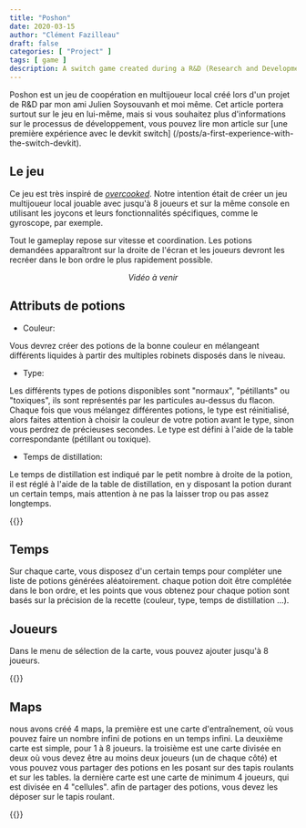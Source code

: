 ```yaml
---
title: "Poshon"
date: 2020-03-15
author: "Clément Fazilleau"
draft: false
categories: [ "Project" ]
tags: [ game ]
description: A switch game created during a R&D (Research and Development) project.
---
```


Poshon est un jeu de coopération en multijoueur local créé lors d'un projet de R&D par mon ami Julien Soysouvanh et moi même.
Cet article portera surtout sur le jeu en lui-même, mais si vous souhaitez plus d'informations sur le processus de développement, vous pouvez lire mon article sur [une première expérience avec le devkit switch] (/posts/a-first-experience-with-the-switch-devkit).

## Le jeu

Ce jeu est très inspiré de [*overcooked*](http://www.ghosttowngames.com/overcooked/). Notre intention était de créer un jeu multijoueur local jouable avec jusqu'à 8 joueurs et sur la même console en utilisant les joycons et leurs fonctionnalités spécifiques, comme le gyroscope, par exemple.

Tout le gameplay repose sur vitesse et coordination. Les potions demandées apparaîtront sur la droite de l'écran et les joueurs devront les recréer dans le bon ordre le plus rapidement possible.

<div style="text-align:center;"><i>Vidéo à venir</i></div>

## Attributs de potions

- Couleur:

Vous devrez créer des potions de la bonne couleur en mélangeant différents liquides à partir des multiples robinets disposés dans le niveau.

- Type:

Les différents types de potions disponibles sont "normaux", "pétillants" ou "toxiques", ils sont représentés par les particules au-dessus du flacon. Chaque fois que vous mélangez différentes potions, le type est réinitialisé, alors faites attention à choisir la couleur de votre potion avant le type, sinon vous perdrez de précieuses secondes. Le type est défini à l'aide de la table correspondante (pétillant ou toxique).

- Temps de distillation:

Le temps de distillation est indiqué par le petit nombre à droite de la potion, il est réglé à l'aide de la table de distillation, en y disposant la potion durant un certain temps, mais attention à ne pas la laisser trop ou pas assez longtemps.

{{<zooom src = "/poshon/Interactions.png">}}

## Temps

Sur chaque carte, vous disposez d'un certain temps pour compléter une liste de potions générées aléatoirement. chaque potion doit être complétée dans le bon ordre, et les points que vous obtenez pour chaque potion sont basés sur la précision de la recette (couleur, type, temps de distillation ...).

## Joueurs

Dans le menu de sélection de la carte, vous pouvez ajouter jusqu'à 8 joueurs.

{{<zooom src = "/poshon/LevelSelect.png">}}

## Maps

nous avons créé 4 maps, la première est une carte d'entraînement, où vous pouvez faire un nombre infini de potions en un temps infini. La deuxième carte est simple, pour 1 à 8 joueurs. la troisième est une carte divisée en deux où vous devez être au moins deux joueurs (un de chaque côté) et vous pouvez vous partager des potions en les posant sur des tapis roulants et sur les tables. la dernière carte est une carte de minimum 4 joueurs, qui est divisée en 4 "cellules". afin de partager des potions, vous devez les déposer sur le tapis roulant.

{{<zooom src = "/poshon/Maps.png">}}

